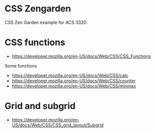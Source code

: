 # CSS Zengarden

CSS Zen Garden example for ACS 3320. 

# CSS functions

- https://developer.mozilla.org/en-US/docs/Web/CSS/CSS_Functions

Some functions
- https://developer.mozilla.org/en-US/docs/Web/CSS/calc
- https://developer.mozilla.org/en-US/docs/Web/CSS/counter
- https://developer.mozilla.org/en-US/docs/Web/CSS/minmax

# Grid and subgrid

- https://developer.mozilla.org/en-US/docs/Web/CSS/CSS_grid_layout/Subgrid

